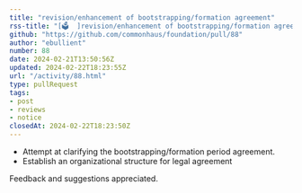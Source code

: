 ```yaml
---
title: "revision/enhancement of bootstrapping/formation agreement"
rss-title: "[🗳️  ]revision/enhancement of bootstrapping/formation agreement"
github: "https://github.com/commonhaus/foundation/pull/88"
author: "ebullient"
number: 88
date: 2024-02-21T13:50:56Z
updated: 2024-02-22T18:23:55Z
url: "/activity/88.html"
type: pullRequest
tags:
- post
- reviews
- notice
closedAt: 2024-02-22T18:23:50Z
---
```

- Attempt at clarifying the bootstrapping/formation period agreement.
- Establish an organizational structure for legal agreement

Feedback and suggestions appreciated.

